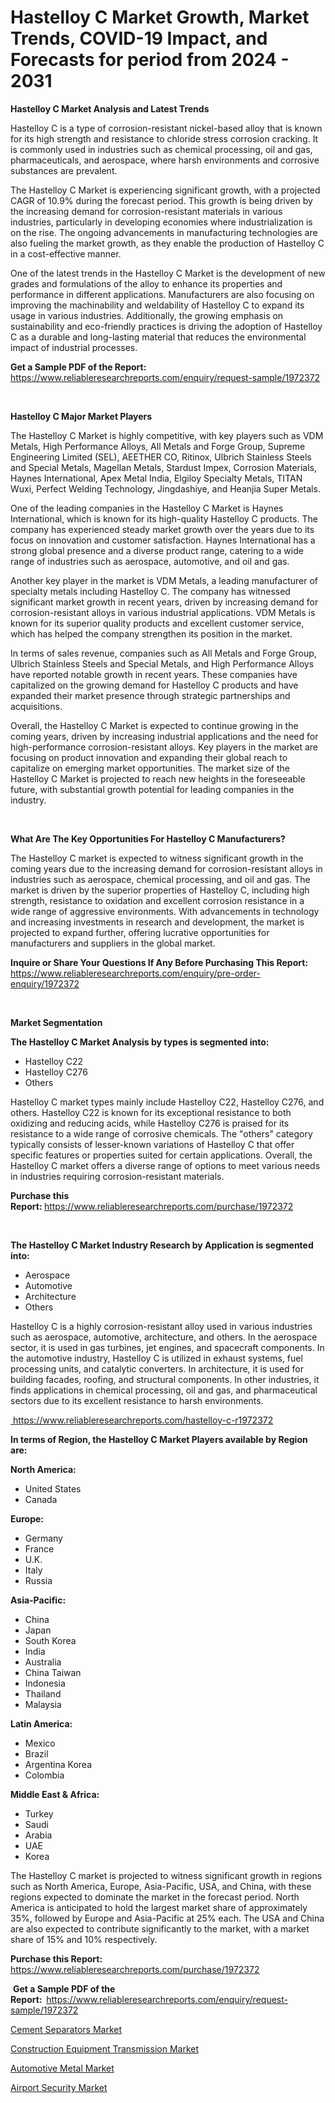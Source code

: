 <p><h1>Hastelloy C Market Growth, Market Trends, COVID-19 Impact, and Forecasts for period from 2024 - 2031</h1></p><p><strong>Hastelloy C Market Analysis and Latest Trends</strong></p>
<p><p>Hastelloy C is a type of corrosion-resistant nickel-based alloy that is known for its high strength and resistance to chloride stress corrosion cracking. It is commonly used in industries such as chemical processing, oil and gas, pharmaceuticals, and aerospace, where harsh environments and corrosive substances are prevalent.</p><p>The Hastelloy C Market is experiencing significant growth, with a projected CAGR of 10.9% during the forecast period. This growth is being driven by the increasing demand for corrosion-resistant materials in various industries, particularly in developing economies where industrialization is on the rise. The ongoing advancements in manufacturing technologies are also fueling the market growth, as they enable the production of Hastelloy C in a cost-effective manner.</p><p>One of the latest trends in the Hastelloy C Market is the development of new grades and formulations of the alloy to enhance its properties and performance in different applications. Manufacturers are also focusing on improving the machinability and weldability of Hastelloy C to expand its usage in various industries. Additionally, the growing emphasis on sustainability and eco-friendly practices is driving the adoption of Hastelloy C as a durable and long-lasting material that reduces the environmental impact of industrial processes.</p></p>
<p><strong>Get a Sample PDF of the Report:&nbsp;</strong> <a href="https://www.reliableresearchreports.com/enquiry/request-sample/1972372">https://www.reliableresearchreports.com/enquiry/request-sample/1972372</a></p>
<p>&nbsp;</p>
<p><strong>Hastelloy C Major Market Players</strong></p>
<p><p>The Hastelloy C Market is highly competitive, with key players such as VDM Metals, High Performance Alloys, All Metals and Forge Group, Supreme Engineering Limited (SEL), AEETHER CO, Ritinox, Ulbrich Stainless Steels and Special Metals, Magellan Metals, Stardust Impex, Corrosion Materials, Haynes International, Apex Metal India, Elgiloy Specialty Metals, TITAN Wuxi, Perfect Welding Technology, Jingdashiye, and Heanjia Super Metals.</p><p>One of the leading companies in the Hastelloy C Market is Haynes International, which is known for its high-quality Hastelloy C products. The company has experienced steady market growth over the years due to its focus on innovation and customer satisfaction. Haynes International has a strong global presence and a diverse product range, catering to a wide range of industries such as aerospace, automotive, and oil and gas.</p><p>Another key player in the market is VDM Metals, a leading manufacturer of specialty metals including Hastelloy C. The company has witnessed significant market growth in recent years, driven by increasing demand for corrosion-resistant alloys in various industrial applications. VDM Metals is known for its superior quality products and excellent customer service, which has helped the company strengthen its position in the market.</p><p>In terms of sales revenue, companies such as All Metals and Forge Group, Ulbrich Stainless Steels and Special Metals, and High Performance Alloys have reported notable growth in recent years. These companies have capitalized on the growing demand for Hastelloy C products and have expanded their market presence through strategic partnerships and acquisitions.</p><p>Overall, the Hastelloy C Market is expected to continue growing in the coming years, driven by increasing industrial applications and the need for high-performance corrosion-resistant alloys. Key players in the market are focusing on product innovation and expanding their global reach to capitalize on emerging market opportunities. The market size of the Hastelloy C Market is projected to reach new heights in the foreseeable future, with substantial growth potential for leading companies in the industry.</p></p>
<p>&nbsp;</p>
<p><strong>What Are The Key Opportunities For Hastelloy C Manufacturers?</strong></p>
<p><p>The Hastelloy C market is expected to witness significant growth in the coming years due to the increasing demand for corrosion-resistant alloys in industries such as aerospace, chemical processing, and oil and gas. The market is driven by the superior properties of Hastelloy C, including high strength, resistance to oxidation and excellent corrosion resistance in a wide range of aggressive environments. With advancements in technology and increasing investments in research and development, the market is projected to expand further, offering lucrative opportunities for manufacturers and suppliers in the global market.</p></p>
<p><strong>Inquire or Share Your Questions If Any Before Purchasing This Report:</strong> <a href="https://www.reliableresearchreports.com/enquiry/pre-order-enquiry/1972372">https://www.reliableresearchreports.com/enquiry/pre-order-enquiry/1972372</a></p>
<p>&nbsp;</p>
<p><strong>Market Segmentation</strong></p>
<p><strong>The Hastelloy C Market Analysis by types is segmented into:</strong></p>
<p><ul><li>Hastelloy C22</li><li>Hastelloy C276</li><li>Others</li></ul></p>
<p><p>Hastelloy C market types mainly include Hastelloy C22, Hastelloy C276, and others. Hastelloy C22 is known for its exceptional resistance to both oxidizing and reducing acids, while Hastelloy C276 is praised for its resistance to a wide range of corrosive chemicals. The "others" category typically consists of lesser-known variations of Hastelloy C that offer specific features or properties suited for certain applications. Overall, the Hastelloy C market offers a diverse range of options to meet various needs in industries requiring corrosion-resistant materials.</p></p>
<p><strong>Purchase this Report:&nbsp;</strong><a href="https://www.reliableresearchreports.com/purchase/1972372">https://www.reliableresearchreports.com/purchase/1972372</a></p>
<p>&nbsp;</p>
<p><strong>The Hastelloy C Market Industry Research by Application is segmented into:</strong></p>
<p><ul><li>Aerospace</li><li>Automotive</li><li>Architecture</li><li>Others</li></ul></p>
<p><p>Hastelloy C is a highly corrosion-resistant alloy used in various industries such as aerospace, automotive, architecture, and others. In the aerospace sector, it is used in gas turbines, jet engines, and spacecraft components. In the automotive industry, Hastelloy C is utilized in exhaust systems, fuel processing units, and catalytic converters. In architecture, it is used for building facades, roofing, and structural components. In other industries, it finds applications in chemical processing, oil and gas, and pharmaceutical sectors due to its excellent resistance to harsh environments.</p></p>
<p><a href="https://www.reliableresearchreports.com/hastelloy-c-r1972372">&nbsp;https://www.reliableresearchreports.com/hastelloy-c-r1972372</a></p>
<p><strong>In terms of Region, the Hastelloy C Market Players available by Region are:</strong></p>
<p>
    <p> <strong> North America: </strong>
        <ul>
            <li>United States</li>
            <li>Canada</li>
        </ul>
        </p> 
    <p> <strong> Europe: </strong>
        <ul>
            <li>Germany</li>
            <li>France</li>
            <li>U.K.</li>
            <li>Italy</li>
            <li>Russia</li>
        </ul>
        </p> 
    <p> <strong> Asia-Pacific: </strong>
        <ul>
            <li>China</li>
            <li>Japan</li>
            <li>South Korea</li>
            <li>India</li>
            <li>Australia</li>
            <li>China Taiwan</li>
            <li>Indonesia</li>
            <li>Thailand</li>
            <li>Malaysia</li>
        </ul>
        </p> 
    <p> <strong> Latin America: </strong>
        <ul>
            <li>Mexico</li>
            <li>Brazil</li>
            <li>Argentina Korea</li>
            <li>Colombia</li>
        </ul>
        </p> 
    <p> <strong> Middle East & Africa: </strong>
        <ul>
            <li>Turkey</li>
            <li>Saudi</li>
            <li>Arabia</li>
            <li>UAE</li>
            <li>Korea</li>
        </ul>
    </p>
    </p>
<p><p>The Hastelloy C market is projected to witness significant growth in regions such as North America, Europe, Asia-Pacific, USA, and China, with these regions expected to dominate the market in the forecast period. North America is anticipated to hold the largest market share of approximately 35%, followed by Europe and Asia-Pacific at 25% each. The USA and China are also expected to contribute significantly to the market, with a market share of 15% and 10% respectively.</p></p>
<p><strong>Purchase this Report: </strong><a href="https://www.reliableresearchreports.com/purchase/1972372">https://www.reliableresearchreports.com/purchase/1972372</a></p>
<p>&nbsp;<strong>Get a Sample PDF of the Report:&nbsp;&nbsp;</strong><a href="https://www.reliableresearchreports.com/enquiry/request-sample/1972372">https://www.reliableresearchreports.com/enquiry/request-sample/1972372</a></p>
<p><strong></strong></p>
<p><p><a href="https://github.com/BriaAbshire/Market-Research-Report-List-1/blob/main/cement-separators-market.md">Cement Separators Market</a></p><p><a href="https://github.com/carlLane655/Market-Research-Report-List-1/blob/main/construction-equipment-transmission-market.md">Construction Equipment Transmission Market</a></p><p><a href="https://medium.com/@kimwalker1923/deep-dive-into-the-automotive-metal-market-itstrends-market-segmentation-and-competitive-315a8bee5a7d">Automotive Metal Market</a></p><p><a href="https://medium.com/@daleaams71/global-airport-security-market-size-and-market-trends-analysis-by-regional-outlook-competitive-b20c026f8169">Airport Security Market</a></p></p>